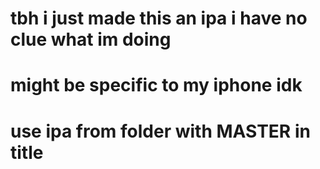 # tbh i just made this an ipa i have no clue what im doing
# might be specific to my iphone idk 
# use ipa from folder with MASTER in title
